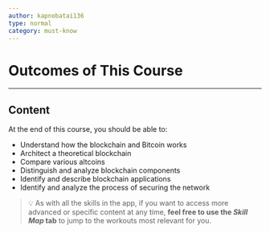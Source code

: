 ```yaml
---
author: kapnobatai136
type: normal
category: must-know
---
```


# Outcomes of This Course


---

## Content

At the end of this course, you should be able to:

- Understand how the blockchain and Bitcoin works
- Architect a theoretical blockchain
- Compare various altcoins
- Distinguish and analyze blockchain components
- Identify and describe blockchain applications
- Identify and analyze the process of securing the network

> 💡 As with all the skills in the app, if you want to access more advanced or specific content at any time, **feel free to use the *Skill Map* tab** to jump to the workouts most relevant for you.
